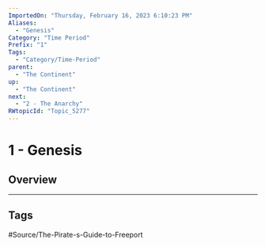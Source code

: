 ```yaml
---
ImportedOn: "Thursday, February 16, 2023 6:10:23 PM"
Aliases:
  - "Genesis"
Category: "Time Period"
Prefix: "1"
Tags:
  - "Category/Time-Period"
parent:
  - "The Continent"
up:
  - "The Continent"
next:
  - "2 - The Anarchy"
RWtopicId: "Topic_5277"
---
```

# 1 - Genesis
## Overview

---
## Tags
#Source/The-Pirate-s-Guide-to-Freeport

